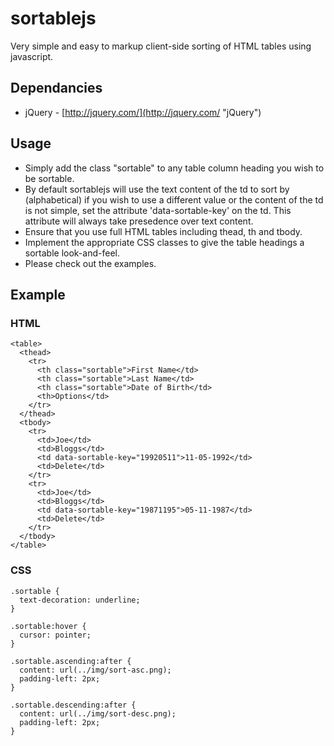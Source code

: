 sortablejs
==========

Very simple and easy to markup client-side sorting of HTML tables using javascript.

Dependancies
------------
- jQuery - [http://jquery.com/](http://jquery.com/ "jQuery")

Usage
-----
- Simply add the class "sortable" to any table column heading you wish to be sortable.
- By default sortablejs will use the text content of the td to sort by (alphabetical) if you wish to use a different value or the content of the td is not simple, set the attribute 'data-sortable-key' on the td. This attribute will always take presedence over text content.
- Ensure that you use full HTML tables including thead, th and tbody.
- Implement the appropriate CSS classes to give the table headings a sortable look-and-feel.
- Please check out the examples.

Example
-------

### HTML

    <table>
      <thead>
        <tr>
          <th class="sortable">First Name</td>
          <th class="sortable">Last Name</td>
          <th class="sortable">Date of Birth</td>
          <th>Options</td>
        </tr>
      </thead>
      <tbody>
        <tr>
          <td>Joe</td>
          <td>Bloggs</td>
          <td data-sortable-key="19920511">11-05-1992</td>
          <td>Delete</td>
        </tr>
        <tr>
          <td>Joe</td>
          <td>Bloggs</td>
          <td data-sortable-key="19871195">05-11-1987</td>
          <td>Delete</td>
        </tr>
      </tbody>
    </table>

### CSS

    .sortable {
      text-decoration: underline;
    }

    .sortable:hover {
      cursor: pointer;
    }

    .sortable.ascending:after {
      content: url(../img/sort-asc.png);
      padding-left: 2px;
    }

    .sortable.descending:after {
      content: url(../img/sort-desc.png);
      padding-left: 2px;
    }
